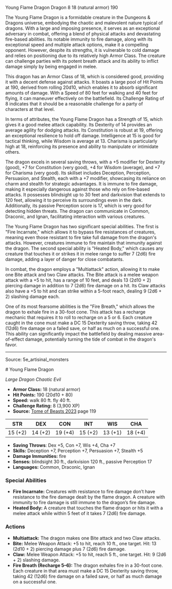<MonsterName/>Young Flame Dragon</MonsterName>
<CreatureType/>Dragon</CreatureType>
<CR/>8</CR>
<AC/>18 (natural armor)</AC>
<HP/>190</HP>
<summary>The Young Flame Dragon is a formidable creature in the Dungeons & Dragons universe, embodying the chaotic and malevolent nature typical of dragons. With a large and imposing presence, it serves as an exceptional adversary in combat, offering a blend of physical attacks and devastating fire-based abilities. Its notable immunity to fire damage, along with its exceptional speed and multiple attack options, make it a compelling opponent. However, despite its strengths, it is vulnerable to cold damage and relies on positioning due to its relatively high Armor Class. The creature can challenge parties with its potent breath attack and its ability to inflict damage simply by being engaged in melee.</summary>

<detail>

This dragon has an Armor Class of 18, which is considered good, providing it with a decent defense against attacks. It boasts a large pool of Hit Points at 190, derived from rolling 20d10, which enables it to absorb significant amounts of damage. With a Speed of 80 feet for walking and 40 feet for flying, it can maneuver effectively on the battlefield. Its Challenge Rating of 8 indicates that it should be a reasonable challenge for a party of characters at that level.

In terms of attributes, the Young Flame Dragon has a Strength of 15, which gives it a good melee attack capability. Its Dexterity of 14 provides an average agility for dodging attacks. Its Constitution is robust at 19, offering an exceptional resilience to hold off damage. Intelligence at 15 is good for tactical thinking, while Wisdom is average at 13. Charisma is particularly high at 18, reinforcing its presence and ability to manipulate or intimidate others.

The dragon excels in several saving throws, with a +5 modifier for Dexterity (good), +7 for Constitution (very good), +4 for Wisdom (average), and +7 for Charisma (very good). Its skillset includes Deception, Perception, Persuasion, and Stealth, each with a +7 modifier, showcasing its reliance on charm and stealth for strategic advantages. It is immune to fire damage, making it especially dangerous against those who rely on fire-based attacks. It possesses blindsight up to 30 feet and darkvision that extends to 120 feet, allowing it to perceive its surroundings even in the dark. Additionally, its passive Perception score is 17, which is very good for detecting hidden threats. The dragon can communicate in Common, Draconic, and Ignan, facilitating interaction with various creatures.

The Young Flame Dragon has two significant special abilities. The first is "Fire Incarnate," which allows it to bypass fire resistances of creatures, meaning even those resistant to fire take full damage from the dragon's attacks. However, creatures immune to fire maintain that immunity against the dragon. The second special ability is "Heated Body," which causes any creature that touches it or strikes it in melee range to suffer 7 (2d6) fire damage, adding a layer of danger for close combatants.

In combat, the dragon employs a "Multiattack" action, allowing it to make one Bite attack and two Claw attacks. The Bite attack is a melee weapon attack with a +5 to hit, has a range of 10 feet, and deals 13 (2d10 + 2) piercing damage in addition to 7 (2d6) fire damage on a hit. Its Claw attacks also have a +5 to hit and can strike within a 5-foot reach, dealing 9 (2d6 + 2) slashing damage each. 

One of its most fearsome abilities is the "Fire Breath," which allows the dragon to exhale fire in a 30-foot cone. This attack has a recharge mechanic that requires it to roll to recharge on a 5 or 6. Each creature caught in the cone must make a DC 15 Dexterity saving throw, taking 42 (12d6) fire damage on a failed save, or half as much on a successful one. This ability can significantly impact the battlefield by dealing massive area-of-effect damage, potentially turning the tide of combat in the dragon's favor.</detail>



---

Source: 5e_artisinal_monsters

<statblock>
# Young Flame Dragon

*Large* *Dragon* *Chaotic Evil*

- **Armor Class:** 18 (natural armor)
- **Hit Points:** 190 (20d10 + 80)
- **Speed:** walk 80 ft. fly 40 ft.
- **Challenge Rating:** 8 (3,900 XP)
- **Source:** [Tome of Beasts 2023](https://koboldpress.com/kpstore/product/tome-of-beasts-1-2023-edition/) page 119

| STR | DEX | CON | INT | WIS | CHA |
| --- | --- | --- | --- | --- | --- |
| 15 (+2) | 14 (+2) | 19 (+4) | 15 (+2) | 13 (+1) | 18 (+4) |

- **Saving Throws**: Dex +5, Con +7, Wis +4, Cha +7
- **Skills:** Deception +7, Perception +7, Persuasion +7, Stealth +5
- **Damage Immunities:** fire
- **Senses:** blindsight 30 ft., darkvision 120 ft., passive Perception 17
- **Languages:** Common, Draconic, Ignan

### Special Abilities

- **Fire Incarnate:** Creatures with resistance to fire damage don’t have resistance to the fire damage dealt by the flame dragon. A creature with immunity to fire damage is still immune to the dragon’s fire damage.
- **Heated Body:** A creature that touches the flame dragon or hits it with a melee attack while within 5 feet of it takes 7 (2d6) fire damage.

### Actions

- **Multiattack:** The dragon makes one Bite attack and two Claw attacks.
- **Bite:** Melee Weapon Attack: +5 to hit, reach 10 ft., one target. Hit: 13 (2d10 + 2) piercing damage plus 7 (2d6) fire damage.
- **Claw:** Melee Weapon Attack: +5 to hit, reach 5 ft., one target. Hit: 9 (2d6 + 2) slashing damage.
- **Fire Breath (Recharge 5–6):** The dragon exhales fire in a 30-foot cone. Each creature in that area must make a DC 15 Dexterity saving throw, taking 42 (12d6) fire damage on a failed save, or half as much damage on a successful one.
</statblock>


